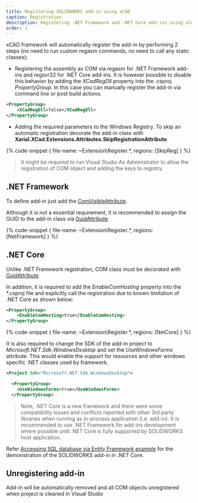 ```yaml
---
title: Registering SOLIDWORKS add-in using xCAD
caption: Registration
description: Registering .NET Framework and .NET Core add-ins using xCAD (automatic or manual option)
order: 1
---
```

xCAD framework will automatically register the add-in by performing 2 steps (no need to run custom regasm commands, no need to call any static classes):

* Registering the assembly as COM via regasm for .NET Framework add-ins and regsvr32 for .NET Core add-ins. It is however possible to disable this behavior by adding the *XCadRegDll* property into the .csproj *PropertyGroup*. In this case you can manually register the add-in via command line or post build actions.

~~~ xml jagged
<PropertyGroup>
    <XCadRegDll>false</XCadRegDll>
</PropertyGroup>
~~~

* Adding the required parameters to the Windows Registry. To skip an automatic registration decorate the add-in class with **Xarial.XCad.Extensions.Attributes.SkipRegistrationAttribute**.

{% code-snippet { file-name: ~Extension\Register.*, regions: [SkipReg] } %}

> It might be required to run Visual Studio As Administrator to allow the registration of COM object and adding the keys to registry.

## .NET Framework

To define add-in just add the [ComVisibleAttribute](https://docs.microsoft.com/en-us/dotnet/api/system.runtime.interopservices.comvisibleattribute?view=netframework-4.8).

Although it is not a essential requirement, it is recommended to assign the GUID to the add-in class via [GuidAttribute](https://docs.microsoft.com/en-us/dotnet/api/system.runtime.interopservices.guidattribute?view=netcore-3.1).

{% code-snippet { file-name: ~Extension\Register.*, regions: [NetFramework] } %}

## .NET Core

Unlike .NET Framework registration, COM class must be decorated with [GuidAttribute](https://docs.microsoft.com/en-us/dotnet/api/system.runtime.interopservices.guidattribute?view=netcore-3.1).

In addition, it is required to add the *EnableComHosting* property into the *.csproj file and explicitly call the registration due to known limitation of .NET Core as shown below:

~~~ xml jagged
<PropertyGroup>
    <EnableComHosting>true</EnableComHosting>
</PropertyGroup>
~~~

{% code-snippet { file-name: ~Extension\Register.*, regions: [NetCore] } %}

It is also required to change the SDK of the add-in project to *Microsoft.NET.Sdk.WindowsDesktop* and set the *UseWindowsForms* attribute. This would enable the support for resources and other windows specific .NET classes used by framework.

~~~ xml jagged-bottom
<Project Sdk="Microsoft.NET.Sdk.WindowsDesktop">

  <PropertyGroup>
    <UseWindowsForms>true</UseWindowsForms>
  </PropertyGroup>
~~~

> Note, .NET Core is a new framework and there were some compatibility issues and conflicts reported with other 3rd party libraries when running as in-process application (i.e. add-in). It is recommended to use .NET Framework for add-ins development where possible until .NET Core is fully supported by SOLIDWORKS host application.

Refer [Accessing SQL database via Entity Framework example](https://github.com/xarial/xcad-examples/tree/master/SqlDbEfNetCore) for the demonstration of the SOLIDWORKS add-in in .NET Core.

## Unregistering add-in

Add-in will be automatically removed and all COM objects unregistered when project is cleaned in Visual Studio